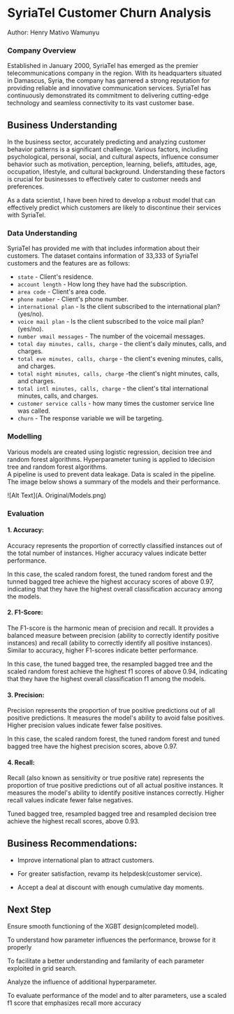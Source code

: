 # SyriaTel Customer Churn Analysis

Author: Henry Mativo Wamunyu



### Company Overview 

Established in January 2000, SyriaTel has emerged as the premier telecommunications company in the region. With its headquarters situated in Damascus, Syria, the company has garnered a strong reputation for providing reliable and innovative communication services. SyriaTel has continuously demonstrated its commitment to delivering cutting-edge technology and seamless connectivity to its vast customer base.

## Business Understanding

In the business sector, accurately predicting and analyzing customer behavior patterns is a significant challenge. Various factors, including psychological, personal, social, and cultural aspects, influence consumer behavior such as motivation, perception, learning, beliefs, attitudes, age, occupation, lifestyle, and cultural background. Understanding these factors is crucial for businesses to effectively cater to customer needs and preferences.

As a data scientist, I have been hired to develop a robust model that can effectively predict which customers are likely to discontinue their services with SyriaTel.


### Data Understanding

SyriaTel has provided me with that includes information about their customers. The dataset contains information of 33,333 of SyriaTel customers and the features are as follows:

* `state` - Client's residence.
* `account length` - How long they have had the subscription.
* `area code` - Client's area code.
* `phone number` - Client's phone number.
* `international plan` - Is the client subscribed to the international plan?(yes/no).
* `voice mail plan` - Is the client subscribed to the voice mail plan?(yes/no).
* `number vmail messages` - The number of the voicemail messages.
* `total day minutes, calls, charge` - the client's daily minutes, calls, and charges.
* `total eve minutes, calls, charge` - the client's evening minutes, calls, and charges.
* `total night minutes, calls, charge` -the client's night minutes, calls, and charges.
* `total intl minutes, calls, charge` - the client's tital international minutes, calls, and charges.
* `customer service calls` - how many times the customer service line was called.
* `churn` - The response variable we will be targeting.


### Modelling 
Various models are created using logistic regression, decision tree and random forest algorithms. Hyperparameter tuning is applied to ldecision tree and random forest algorithms.<br>
A pipeline is used to prevent data leakage. Data is scaled in the pipeline.<br>
The image below shows a summary of the models and their performance.
 
![Alt Text](A. Original/Models.png)
             
### Evaluation
 
#### 1. **Accuracy:** 

Accuracy represents the proportion of correctly classified instances out of the total number of instances. Higher accuracy values indicate better performance.
 
In this case, the scaled random forest, the tuned random forest and the tunned bagged tree achieve the highest accuracy scores of above 0.97, indicating that they have the highest overall classification accuracy among the models.

#### 2. **F1-Score:** 

The F1-score is the harmonic mean of precision and recall. It provides a balanced measure between precision (ability to correctly identify positive instances) and recall (ability to correctly identify all positive instances). Similar to accuracy, higher F1-scores indicate better performance. 

In this case, the tuned bagged tree, the resampled bagged tree and the scaled random forest achieve the highest f1 scores of above 0.94, indicating that they have the highest overall classification f1 among the models.

#### 3. **Precision:** 

Precision represents the proportion of true positive predictions out of all positive predictions. It measures the model's ability to avoid false positives. Higher precision values indicate fewer false positives. 

In this case, the scaled random forest, the tuned random forest and tuned bagged tree have the highest precision scores, above 0.97.

#### 4. **Recall:**

Recall (also known as sensitivity or true positive rate) represents the proportion of true positive predictions out of all actual positive instances. It measures the model's ability to identify positive instances correctly. Higher recall values indicate fewer false negatives.

Tuned bagged tree, resampled bagged tree and resampled decision tree achieve the highest recall scores, above 0.93.

## Business Recommendations:

* Improve international plan to attract customers.

* For greater satisfaction, revamp its helpdesk(customer service).

* Accept a deal at discount with enough cumulative day moments.

## Next Step

Ensure smooth functioning of the XGBT design(completed model).

To understand how parameter influences the performance, browse for it properly

To facilitate a better understanding and familarity of each parameter exploited in grid search.

Analyze the influence of additional hyperparameter.

To evaluate performance of the model and to alter parameters, use a scaled f1 score that emphasizes recall more accuracy



